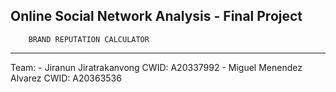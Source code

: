 Online Social Network Analysis  -  Final Project
--------------------------------------------------


		BRAND REPUTATION CALCULATOR


--------------------------------------------------
Team:
	- Jiranun Jiratrakanvong	CWID: A20337992
	- Miguel Menendez Alvarez	CWID: A20363536